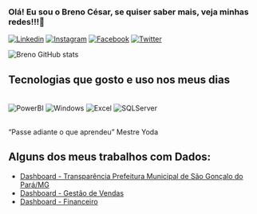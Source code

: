 ### Olá! Eu sou o Breno César, se quiser saber mais, veja minhas redes!!!👋

[![Linkedin](https://img.shields.io/badge/LinkedIn-0077B5?style=for-the-badge&logo=linkedin&logoColor=white)](https://www.linkedin.com/in/brenocr-fernandes/)
[![Instagram](https://img.shields.io/badge/Instagram-E4405F?style=for-the-badge&logo=instagram&logoColor=white)](https://www.instagram.com/brenocesar33/)
[![Facebook](https://img.shields.io/badge/Facebook-1877F2?style=for-the-badge&logo=facebook&logoColor=white)](https://www.facebook.com/profile.php?id=100077335397267)
[![Twitter](https://img.shields.io/badge/Twitter-1DA1F2?style=for-the-badge&logo=twitter&logoColor=white)](https://twitter.com/Brenocesar25)

![Breno GitHub stats](https://github-readme-stats.vercel.app/api?username=BrenoCesarFernandes&show_icons=true&theme=highcontrast)

## Tecnologias que gosto e uso nos meus dias
<div style="display: inline_block"><br/>
  <img align="center" alt="PowerBI" src="https://img.shields.io/badge/Microsoft-666666?style=for-the-badge&logo=microsoft&logoColor=white" />
  <img align="center" alt="Windows" src="https://img.shields.io/badge/Windows-0078D6?style=for-the-badge&logo=windows&logoColor=white"  />
  <img align="center" alt="Excel" src="https://img.shields.io/badge/Microsoft_Excel-217346?style=for-the-badge&logo=microsoft-excel&logoColor=white"  />
  <img align="center" alt="SQLServer" src="https://img.shields.io/badge/Microsoft_SQL_Server-CC2927?style=for-the-badge&logo=microsoft-sql-server&logoColor=white"  />
</div></br>

“Passe adiante o que aprendeu”
Mestre Yoda

## Alguns dos meus trabalhos com Dados:
- [Dashboard - Transparência Prefeitura Municipal de São Gonçalo do Pará/MG](https://app.powerbi.com/view?r=eyJrIjoiN2JhYjJjZmMtMjYwNC00ZDM1LWJjZjUtNmJjNDE2ZjAxZDA3IiwidCI6ImI1NjI5ZGYwLWYxNzgtNDMwNy04YzQ5LTA5MmNjZDk4M2U2ZCJ9&pageName=ReportSection)</br>
- [Dashboard - Gestão de Vendas](https://app.powerbi.com/view?r=eyJrIjoiMGQxZjc5OGYtYWZmNC00NzU5LWJhNGEtNmQ3ZDA2NDcwYmE2IiwidCI6ImI1NjI5ZGYwLWYxNzgtNDMwNy04YzQ5LTA5MmNjZDk4M2U2ZCJ9)</br>
- [Dashboard - Financeiro](https://app.powerbi.com/view?r=eyJrIjoiM2Y3ODFiYTEtMWRlYS00ZjJjLTkzNjMtNWMyNjc2NDdmMzVmIiwidCI6ImI1NjI5ZGYwLWYxNzgtNDMwNy04YzQ5LTA5MmNjZDk4M2U2ZCJ9&pageName=ReportSection)</br>
